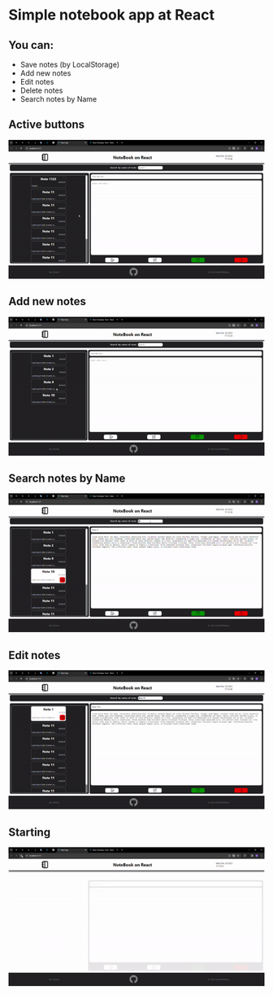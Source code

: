# Simple notebook app at React

## You can:

- Save notes (by LocalStorage)
- Add new notes
- Edit notes
- Delete notes
- Search notes by Name

## Active buttons
![alt text](./images/1.gif)
## Add new notes
![alt text](./images/2.gif)
## Search notes by Name
![alt text](./images/3.gif)
## Edit notes
![alt text](./images/4.gif)
## Starting
![alt text](./images/5.gif)


